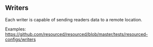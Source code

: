## Writers

Each writer is capable of sending readers data to a remote location.

Examples: https://github.com/resourced/resourced/blob/master/tests/resourced-configs/writers
